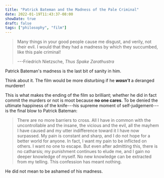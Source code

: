 ```yaml
---
title: "Patrick Bateman and the Madness of the Pale Criminal"
date: 2022-01-19T11:43:37-08:00
showDate: true
draft: false
tags: ["philosophy", "film"]
---
```


> Many things in your good people cause me disgust, and verily, not their evil. I would that they had a madness by which they succumbed, like this pale criminal!
>
> ---Friedrich Nietzsche, _Thus Spake Zarathustra_

Patrick Bateman's madness is the last bit of sanity in him.

Think about it. The film would be more disturbing if he **_wasn't_** a deranged murderer!

This is what makes the ending of the film so brilliant; whether he did in fact commit the murders or not is moot because **no one cares**.
To be denied the ultimate happiness of the knife---his supreme moment of self-judgement---is the final blow to Patrick Bateman:

> There are no more barriers to cross.
> All I have in common with the uncontrollable and the insane, the vicious and the evil, all the mayhem I have caused and my utter indifference toward it I have now surpassed.
> My pain is constant and sharp, and I do not hope for a better world for anyone.
> In fact, I want my pain to be inflicted on others.
> I want no one to escape.
> But even after admitting this, there is no catharsis; my punishment continues to elude me, and I gain no deeper knowledge of myself.
> No new knowledge can be extracted from my telling.
> This confession has meant nothing.

He did not mean to be ashamed of his madness.

